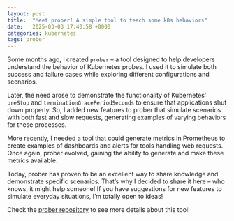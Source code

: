 ```yaml
---
layout: post
title:  "Meet prober! A simple tool to teach some k8s behaviors"
date:   2025-03-03 17:40:58 +0000
categories: kubernetes
tags: prober
---
```


Some months ago, I created `prober` – a tool designed to help developers understand the behavior of Kubernetes probes. I used it to simulate both success and failure cases while exploring different configurations and scenarios.

Later, the need arose to demonstrate the functionality of Kubernetes’ `preStop` and `terminationGracePeriodSeconds` to ensure that applications shut down properly. So, I added new features to prober that simulate scenarios with both fast and slow requests, generating examples of varying behaviors for these processes.

More recently, I needed a tool that could generate metrics in Prometheus to create examples of dashboards and alerts for tools handling web requests. Once again, prober evolved, gaining the ability to generate and make these metrics available.


Today, prober has proven to be an excellent way to share knowledge and demonstrate specific scenarios. That’s why I decided to share it here – who knows, it might help someone! If you have suggestions for new features to simulate everyday situations, I’m totally open to ideas!

Check the [prober repository](https://github.com/hpettenuci/prober) to see more details about this tool!
